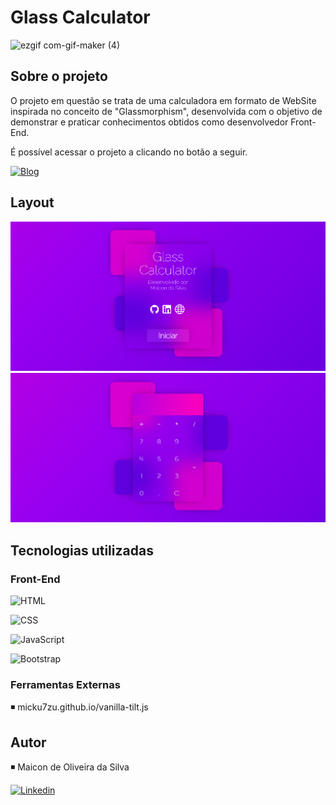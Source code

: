 # Glass Calculator

![ezgif com-gif-maker (4)](https://user-images.githubusercontent.com/111695088/214603691-68fd8508-b5bb-4c3e-b59f-b8aaf9c11ca4.gif)


## Sobre o projeto

O projeto em questão se trata de uma calculadora em formato de WebSite inspirada no conceito de "Glassmorphism", desenvolvida com o objetivo de demonstrar e praticar conhecimentos obtidos como desenvolvedor Front-End. 

É possível acessar o projeto a clicando no botão a seguir.

[![Blog](https://img.shields.io/badge/GlasS_Calculator-000000?style=for-the-badge&logo=About.me&logoColor=white)](https://glasscalculator-maiconda.netlify.app/)

## Layout
<img src="img/glass 1.PNG" width="700px"/>
<img src="img/glass 2.PNG" width="700px"/>

## Tecnologias utilizadas

### Front-End
![HTML](https://img.shields.io/badge/HTML5-E34F26?style=for-the-badge&logo=html5&logoColor=white)

![CSS](https://img.shields.io/badge/CSS-239120?&style=for-the-badge&logo=css3&logoColor=white)

![JavaScript](https://img.shields.io/badge/JavaScript-323330?style=for-the-badge&logo=javascript&logoColor=F7DF1E)

![Bootstrap](https://img.shields.io/badge/Bootstrap-563D7C?style=for-the-badge&logo=bootstrap&logoColor=white)

### Ferramentas Externas

◾ micku7zu.github.io/vanilla-tilt.js

## Autor

◾️ Maicon de Oliveira da Silva

[![Linkedin](https://img.shields.io/badge/LinkedIn-0077B5?style=for-the-badge&logo=linkedin&logoColor=white)](https://www.linkedin.com/in/maicon-de-oliveira-da-silva-b60693249/)
